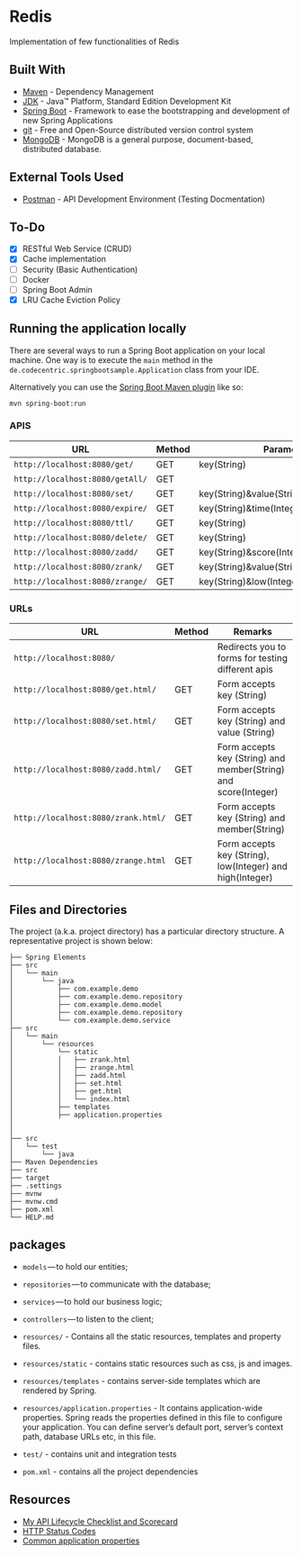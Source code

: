 # Redis
<p>Implementation of few functionalities of Redis</p>

## Built With
* 	[Maven](https://maven.apache.org/) - Dependency Management
* 	[JDK](http://www.oracle.com/technetwork/java/javase/downloads/jdk8-downloads-2133151.html) - Java™ Platform, Standard Edition Development Kit 
* 	[Spring Boot](https://spring.io/projects/spring-boot) - Framework to ease the bootstrapping and development of new Spring Applications
* 	[git](https://git-scm.com/) - Free and Open-Source distributed version control system 
* 	[MongoDB](https://www.mongodb.com/) - MongoDB is a general purpose, document-based, distributed database.

## External Tools Used

* [Postman](https://www.getpostman.com/) - API Development Environment (Testing Docmentation)

## To-Do
- [x] RESTful Web Service (CRUD)
- [x] Cache implementation
- [ ] Security (Basic Authentication)
- [ ] Docker
- [ ] Spring Boot Admin
- [x] LRU Cache Eviction Policy

## Running the application locally
There are several ways to run a Spring Boot application on your local machine. One way is to execute the `main` method in the `de.codecentric.springbootsample.Application` class from your IDE.

Alternatively you can use the [Spring Boot Maven plugin](https://docs.spring.io/spring-boot/docs/current/reference/html/build-tool-plugins-maven-plugin.html) like so:

```shell
mvn spring-boot:run
```
### APIS
|  URL |  Method | Parameter
|----------|--------------|--------------|
|`http://localhost:8080/get/`      | GET | key(String) |
|`http://localhost:8080/getAll/`    | GET | |
|`http://localhost:8080/set/`    	 | GET | key(String)&value(String)| 
|`http://localhost:8080/expire/`    | GET | key(String)&time(Integer)|
|`http://localhost:8080/ttl/`    | GET | key(String)|
|`http://localhost:8080/delete/`    | GET | key(String)|
|`http://localhost:8080/zadd/`      | GET | key(String)&score(Integer)&value(String)|
|`http://localhost:8080/zrank/`     | GET | key(String)&value(String)|
|`http://localhost:8080/zrange/`    | GET | key(String)&low(Integer)&high(Integer)|

### URLs

|  URL |  Method | Remarks |
|----------|--------------|--------------|
|`http://localhost:8080/`                           |   | Redirects you to forms for testing different apis|
|`http://localhost:8080/get.html/`                 | GET | Form accepts key (String)|
|`http://localhost:8080/set.html/`                 | GET | Form accepts key (String) and value (String)|
|`http://localhost:8080/zadd.html/`                  | GET | Form accepts key (String) and member(String) and score(Integer)|
|`http://localhost:8080/zrank.html/`                 | GET | Form accepts key (String) and member(String)|
|`http://localhost:8080/zrange.html`                 | GET | Form accepts key (String), low(Integer) and  high(Integer)|

## Files and Directories

The project (a.k.a. project directory) has a particular directory structure. A representative project is shown below:

```
├── Spring Elements
├── src
│   └── main
│       └── java
│           ├── com.example.demo
│           ├── com.example.demo.repository
│           ├── com.example.demo.model
│           ├── com.example.demo.repository
│           └── com.example.demo.service
├── src
│   └── main
│       └── resources
│           └── static
│           │   ├── zrank.html
│           │   ├── zrange.html
│           │   ├── zadd.html
│           │   ├── set.html
│           │   ├── get.html
│           │   └── index.html
│           ├── templates
│           ├── application.properties
│         
│           
├── src
│   └── test
│       └── java
├── Maven Dependencies
├── src
├── target
├── .settings
├── mvnw
├── mvnw.cmd
├── pom.xml
└── HELP.md
```
## packages

- `models` — to hold our entities;
- `repositories` — to communicate with the database;
- `services` — to hold our business logic;
- `controllers` — to listen to the client;

- `resources/` - Contains all the static resources, templates and property files.
- `resources/static` - contains static resources such as css, js and images.
- `resources/templates` - contains server-side templates which are rendered by Spring.
- `resources/application.properties` - It contains application-wide properties. Spring reads the properties defined in this file to configure your application. You can define server’s default port, server’s context path, database URLs etc, in this file.

- `test/` - contains unit and integration tests
- `pom.xml` - contains all the project dependencies

## Resources

* [My API Lifecycle Checklist and Scorecard](https://dzone.com/articles/my-api-lifecycle-checklist-and-scorecard)
* [HTTP Status Codes](https://www.restapitutorial.com/httpstatuscodes.html)
* [Common application properties](https://docs.spring.io/spring-boot/docs/current/reference/html/common-application-properties.html)
 
